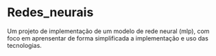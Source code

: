 # Redes_neurais
Um projeto de implementação de um modelo de rede neural (mlp), com foco em aprensentar de forma simplificada a implementação e uso das tecnologias.
